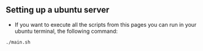 ## Setting up a ubuntu server

- If you want to execute all the scripts from this pages you can run in your ubuntu terminal, the following command:

```sh
./main.sh

```
